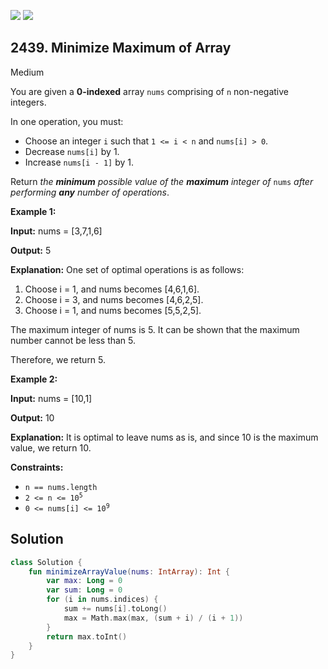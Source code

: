 [![](https://img.shields.io/github/stars/javadev/LeetCode-in-Kotlin?label=Stars&style=flat-square)](https://github.com/javadev/LeetCode-in-Kotlin)
[![](https://img.shields.io/github/forks/javadev/LeetCode-in-Kotlin?label=Fork%20me%20on%20GitHub%20&style=flat-square)](https://github.com/javadev/LeetCode-in-Kotlin/fork)

## 2439\. Minimize Maximum of Array

Medium

You are given a **0-indexed** array `nums` comprising of `n` non-negative integers.

In one operation, you must:

*   Choose an integer `i` such that `1 <= i < n` and `nums[i] > 0`.
*   Decrease `nums[i]` by 1.
*   Increase `nums[i - 1]` by 1.

Return _the **minimum** possible value of the **maximum** integer of_ `nums` _after performing **any** number of operations_.

**Example 1:**

**Input:** nums = [3,7,1,6]

**Output:** 5

**Explanation:** One set of optimal operations is as follows: 
1. Choose i = 1, and nums becomes [4,6,1,6]. 
2. Choose i = 3, and nums becomes [4,6,2,5].
3. Choose i = 1, and nums becomes [5,5,2,5]. 

The maximum integer of nums is 5. It can be shown that the maximum number cannot be less than 5. 

Therefore, we return 5.

**Example 2:**

**Input:** nums = [10,1]

**Output:** 10

**Explanation:** It is optimal to leave nums as is, and since 10 is the maximum value, we return 10.

**Constraints:**

*   `n == nums.length`
*   <code>2 <= n <= 10<sup>5</sup></code>
*   <code>0 <= nums[i] <= 10<sup>9</sup></code>

## Solution

```kotlin
class Solution {
    fun minimizeArrayValue(nums: IntArray): Int {
        var max: Long = 0
        var sum: Long = 0
        for (i in nums.indices) {
            sum += nums[i].toLong()
            max = Math.max(max, (sum + i) / (i + 1))
        }
        return max.toInt()
    }
}
```